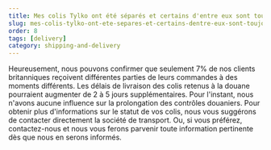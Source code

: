 ```yaml
---
title: Mes colis Tylko ont été séparés et certains d'entre eux sont toujours retenus à la frontière. Que dois-je faire ?
slug: mes-colis-tylko-ont-ete-separes-et-certains-dentre-eux-sont-toujours-retenus-a-la-frontiere-que-dois-je-faire
order: 8
tags: [delivery]
category: shipping-and-delivery
---
```


Heureusement, nous pouvons confirmer que seulement 7% de nos clients britanniques reçoivent différentes parties de leurs commandes à des moments différents. Les délais de livraison des colis retenus à la douane pourraient augmenter de 2 à 5 jours supplémentaires. Pour l'instant, nous n'avons aucune influence sur la prolongation des contrôles douaniers. Pour obtenir plus d'informations sur le statut de vos colis, nous vous suggérons de contacter directement la société de transport. Ou, si vous préférez, contactez-nous et nous vous ferons parvenir toute information pertinente dès que nous en serons informés.
